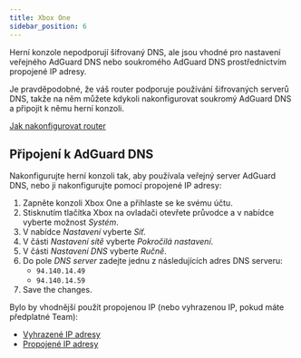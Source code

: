 ```yaml
---
title: Xbox One
sidebar_position: 6
---
```


Herní konzole nepodporují šifrovaný DNS, ale jsou vhodné pro nastavení veřejného AdGuard DNS nebo soukromého AdGuard DNS prostřednictvím propojené IP adresy.

Je pravděpodobné, že váš router podporuje používání šifrovaných serverů DNS, takže na něm můžete kdykoli nakonfigurovat soukromý AdGuard DNS a připojit k němu herní konzoli.

[Jak nakonfigurovat router](/private-dns/connect-devices/routers/routers.md)

## Připojení k AdGuard DNS

Nakonfigurujte herní konzoli tak, aby používala veřejný server AdGuard DNS, nebo ji nakonfigurujte pomocí propojené IP adresy:

1. Zapněte konzoli Xbox One a přihlaste se ke svému účtu.
2. Stisknutím tlačítka Xbox na ovladači otevřete průvodce a v nabídce vyberte možnost _Systém_.
3. V nabídce _Nastavení_ vyberte _Síť_.
4. V části _Nastavení sítě_ vyberte _Pokročilá nastavení_.
5. V části _Nastavení DNS_ vyberte _Ručně_.
6. Do pole _DNS server_ zadejte jednu z následujících adres DNS serveru:
    - `94.140.14.49`
    - `94.140.14.59`
7. Save the changes.

Bylo by vhodnější použít propojenou IP (nebo vyhrazenou IP, pokud máte předplatné Team):

 - [Vyhrazené IP adresy](/private-dns/connect-devices/other-options/dedicated-ip.md)
 - [Propojené IP adresy](/private-dns/connect-devices/other-options/linked-ip.md)
